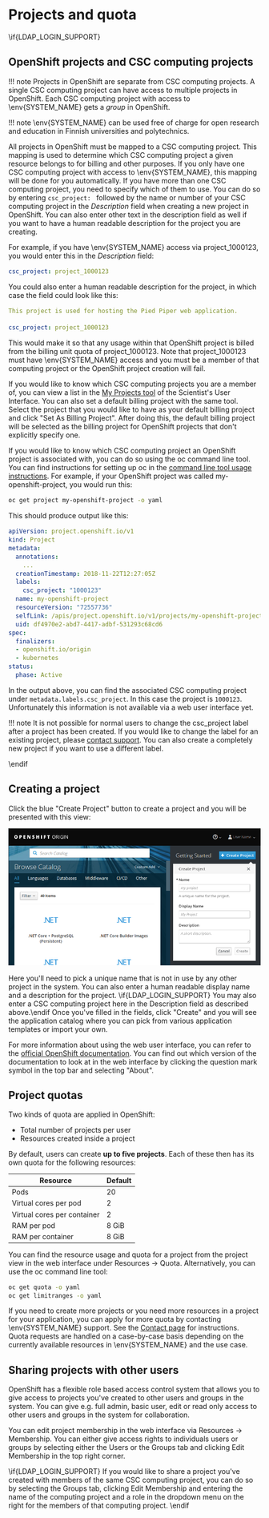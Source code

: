 # Projects and quota

\if{LDAP_LOGIN_SUPPORT}
## OpenShift projects and CSC computing projects

!!! note
    Projects in OpenShift are separate from CSC computing projects. A single CSC
    computing project can have access to multiple projects in OpenShift.
    Each CSC computing project with access to \env{SYSTEM_NAME} gets a *group* in
    OpenShift.

!!! note
    \env{SYSTEM_NAME} can be used free of charge for open research and
    education in Finnish universities and polytechnics.

All projects in OpenShift must be mapped to a CSC computing project. This
mapping is used to determine which CSC computing project a given resource
belongs to for billing and other purposes. If you only have one CSC computing
project with access to \env{SYSTEM_NAME}, this mapping will be done for you
automatically. If you have more than one CSC computing project, you need to
specify which of them to use. You can do so by entering `csc_project: ` followed
by the name or number of your CSC computing project in the *Description* field
when creating a new project in OpenShift. You can also enter other text in the
description field as well if you want to have a human readable description for
the project you are creating.

For example, if you have \env{SYSTEM_NAME} access via project_1000123, you would
enter this in the *Description* field:

```yaml
csc_project: project_1000123
```

You could also enter a human readable description for the project, in which case
the field could look like this:

```yaml
This project is used for hosting the Pied Piper web application.

csc_project: project_1000123
```

This would make it so that any usage within that OpenShift project is billed
from the billing unit quota of project_1000123. Note that project_1000123 must
have \env{SYSTEM_NAME} access and you must be a member of that computing project
or the OpenShift project creation will fail.

If you would like to know which CSC computing projects you are a member of, you
can view a list in the [My Projects
tool](https://sui.csc.fi/group/sui/my-projects) of the Scientist's User
Interface. You can also set a default billing project with the same tool. Select
the project that you would like to have as your default billing project and
click "Set As Billing Project". After doing this, the default billing project
will be selected as the billing project for OpenShift projects that don't
explicitly specify one.

If you would like to know which CSC computing project an OpenShift project is
associated with, you can do so using the oc command line tool. You can find
instructions for setting up oc in the [command line tool usage
instructions](/usage/cli). For example, if your OpenShift project was called
my-openshift-project, you would run this:

```bash
oc get project my-openshift-project -o yaml
```

This should produce output like this:

```yaml
apiVersion: project.openshift.io/v1
kind: Project
metadata:
  annotations:
    ...
  creationTimestamp: 2018-11-22T12:27:05Z
  labels:
    csc_project: "1000123"
  name: my-openshift-project
  resourceVersion: "72557736"
  selfLink: /apis/project.openshift.io/v1/projects/my-openshift-project
  uid: df4970e2-abd7-4417-adbf-531293c68cd6
spec:
  finalizers:
  - openshift.io/origin
  - kubernetes
status:
  phase: Active
```

In the output above, you can find the associated CSC computing project under
`metadata.labels.csc_project`. In this case the project is `1000123`.
Unfortunately this information is not available via a web user interface yet.

!!! note
    It is not possible for normal users to change the csc_project label
    after a project has been created. If you would like to change the label for
    an existing project, please [contact support](/contact). You can also create
    a completely new project if you want to use a different label.

\endif

## Creating a project

Click the blue "Create Project" button to create a project and you will be
presented with this view:

![OpenShift new project dialog](img/new_project_dialog_3.7.png)

Here you'll need to pick a unique name that is not in use by any other project
in the system. You can also enter a human readable display name and a
description for the project. \if{LDAP_LOGIN_SUPPORT} You may also enter a CSC
computing project here in the Description field as described above.\endif Once
you've filled in the fields, click "Create" and you will see the application
catalog where you can pick from various application templates or import your
own.

For more information about using the web user interface, you can refer to the
[official OpenShift documentation](https://docs.okd.io/). You can find
out which version of the documentation to look at in the web interface by
clicking the question mark symbol in the top bar and selecting "About".

## Project quotas

Two kinds of quota are applied in OpenShift:

* Total number of projects per user
* Resources created inside a project

By default, users can create **up to five projects**. Each of these then has its
own quota for the following resources:

| Resource                         | Default |
|----------------------------------|---------|
| Pods                             | 20      |
| Virtual cores per pod            | 2       |
| Virtual cores per container      | 2       |
| RAM per pod                      | 8 GiB   |
| RAM per container                | 8 GiB   |

You can find the resource usage and quota for a project from the project view in
the web interface under Resources -> Quota. Alternatively, you can use the oc
command line tool:

```bash
oc get quota -o yaml
oc get limitranges -o yaml
```

If you need to create more projects or you need more resources in a project for
your application, you can apply for more quota by contacting \env{SYSTEM_NAME}
support. See the  [Contact page](/contact) for instructions. Quota requests are
handled on a case-by-case basis depending on the currently available resources
in \env{SYSTEM_NAME} and the use case.

## Sharing projects with other users

OpenShift has a flexible role based access control system that allows you to
give access to projects you've created to other users and groups in the system.
You can give e.g. full admin, basic user, edit or read only access to other
users and groups in the system for collaboration.

You can edit project membership in the web interface via Resources ->
Membership. You can either give access rights to individuals users or groups by
selecting either the Users or the Groups tab and clicking Edit Membership in the
top right corner.

\if{LDAP_LOGIN_SUPPORT}
If you would like to share a project you've created with members of the same CSC
computing project, you can do so by selecting the Groups tab, clicking Edit
Membership and entering the name of the computing project and a role in the
dropdown menu on the right for the members of that computing project.
\endif
